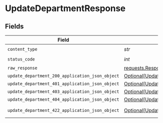 # UpdateDepartmentResponse


## Fields

| Field                                                                                                         | Type                                                                                                          | Required                                                                                                      | Description                                                                                                   |
| ------------------------------------------------------------------------------------------------------------- | ------------------------------------------------------------------------------------------------------------- | ------------------------------------------------------------------------------------------------------------- | ------------------------------------------------------------------------------------------------------------- |
| `content_type`                                                                                                | *str*                                                                                                         | :heavy_check_mark:                                                                                            | N/A                                                                                                           |
| `status_code`                                                                                                 | *int*                                                                                                         | :heavy_check_mark:                                                                                            | N/A                                                                                                           |
| `raw_response`                                                                                                | [requests.Response](https://requests.readthedocs.io/en/latest/api/#requests.Response)                         | :heavy_minus_sign:                                                                                            | N/A                                                                                                           |
| `update_department_200_application_json_object`                                                               | [Optional[UpdateDepartment200ApplicationJSON]](../../models/operations/updatedepartment200applicationjson.md) | :heavy_minus_sign:                                                                                            | OK                                                                                                            |
| `update_department_401_application_json_object`                                                               | [Optional[UpdateDepartment401ApplicationJSON]](../../models/operations/updatedepartment401applicationjson.md) | :heavy_minus_sign:                                                                                            | Unauthenticated                                                                                               |
| `update_department_403_application_json_object`                                                               | [Optional[UpdateDepartment403ApplicationJSON]](../../models/operations/updatedepartment403applicationjson.md) | :heavy_minus_sign:                                                                                            | Forbidden                                                                                                     |
| `update_department_404_application_json_object`                                                               | [Optional[UpdateDepartment404ApplicationJSON]](../../models/operations/updatedepartment404applicationjson.md) | :heavy_minus_sign:                                                                                            | Not Found                                                                                                     |
| `update_department_422_application_json_object`                                                               | [Optional[UpdateDepartment422ApplicationJSON]](../../models/operations/updatedepartment422applicationjson.md) | :heavy_minus_sign:                                                                                            | Invalid data posted                                                                                           |